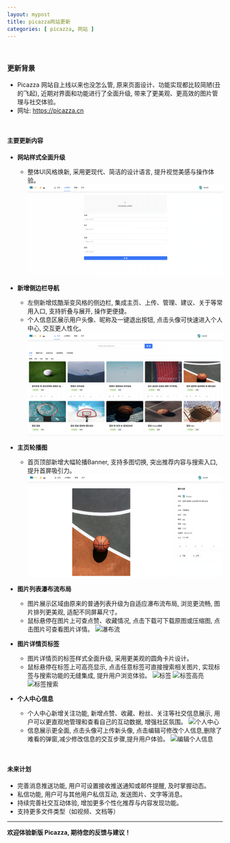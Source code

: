 ```yaml
---
layout: mypost
title: picazza网站更新
categories: [ picazza, 网站 ]
---
```


<br>

### 更新背景

- Picazza 网站自上线以来也没怎么管, 原来页面设计、功能实现都比较简陋(丑的飞起), 近期对界面和功能进行了全面升级,
  带来了更美观、更高效的图片管理与社交体验。
- 网址: https://picazza.cn

<br>

#### 主要更新内容

- **网站样式全面升级**
    - 整体UI风格焕新, 采用更现代、简洁的设计语言, 提升视觉美感与操作体验。
      ![首页](img.png)

- **新增侧边栏导航**
    - 左侧新增炫酷渐变风格的侧边栏, 集成主页、上传、管理、建议、关于等常用入口, 支持折叠与展开, 操作更便捷。
    - 个人信息区展示用户头像、昵称及一键退出按钮, 点击头像可快速进入个人中心, 交互更人性化。
      ![侧边栏](img_1.png)

- **主页轮播图**
    - 首页顶部新增大幅轮播Banner, 支持多图切换, 突出推荐内容与搜索入口, 提升首屏吸引力。
      ![轮播图](img_2.png)

- **图片列表瀑布流布局**
    - 图片展示区域由原来的普通列表升级为自适应瀑布流布局, 浏览更流畅, 图片排列更美观, 适配不同屏幕尺寸。
    - 鼠标悬停在图片上可查点赞、收藏情况, 点击下载可下载原图或压缩图, 点击图片可查看图片详情。
      ![瀑布流](img_3.png)

- **图片详情页标签**
    - 图片详情页的标签样式全面升级, 采用更美观的圆角卡片设计。
    - 鼠标悬停在标签上可高亮显示, 点击任意标签可直接搜索相关图片, 实现标签与搜索功能的无缝集成, 提升用户浏览体验。
      ![标签](img_4.png)
      ![标签高亮](img_5.png)
      ![标签搜索](img_6.png)

- **个人中心信息**
    - 个人中心新增关注功能, 新增点赞、收藏、粉丝、关注等社交信息展示, 用户可以更直观地管理和查看自己的互动数据, 增强社区氛围。
      ![个人中心](img_7.png)
    - 信息展示更全面, 点击头像可上传新头像, 点击编辑可修改个人信息,删除了难看的弹窗,减少修改信息的交互步骤,提升用户体验。
      ![编辑个人信息](img_8.png)

<br>

#### 未来计划

- 完善消息推送功能, 用户可设置接收推送通知或邮件提醒, 及时掌握动态。
- 私信功能, 用户可与其他用户私信互动, 发送图片、文字等消息。
- 持续完善社交互动体验, 增加更多个性化推荐与内容发现功能。
- 支持更多文件类型（如视频、文档等）

---

**欢迎体验新版 Picazza, 期待您的反馈与建议！** 
